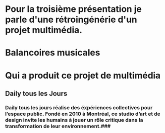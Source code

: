# Pour la troisième présentation je parle d'une rétroingénérie d'un projet multimédia. #

# Balancoires musicales #

# Qui a produit ce projet de multimédia ##

## Daily tous les Jours ##
### Daily tous les jours réalise des éxpériences collectives pour l’espace public. Fondé en 2010 à Montréal, ce studio d’art et de design invite les humains à jouer un rôle critique dans la transformation de leur environnement.###


